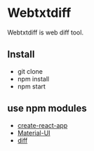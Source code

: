 Webtxtdiff
====

Webtxtdiff is web diff tool.

## Install
- git clone
- npm install
- npm start

## use npm modules
- [create-react-app](https://github.com/facebookincubator/create-react-app)
- [Material-UI](https://github.com/callemall/material-ui)
- [diff](https://github.com/kpdecker/jsdiff)

